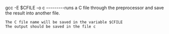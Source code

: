 gcc -E $CFILE -o c  ---------runs a C file through the preprocessor and save the result into another file.

    The C file name will be saved in the variable $CFILE
    The output should be saved in the file c
